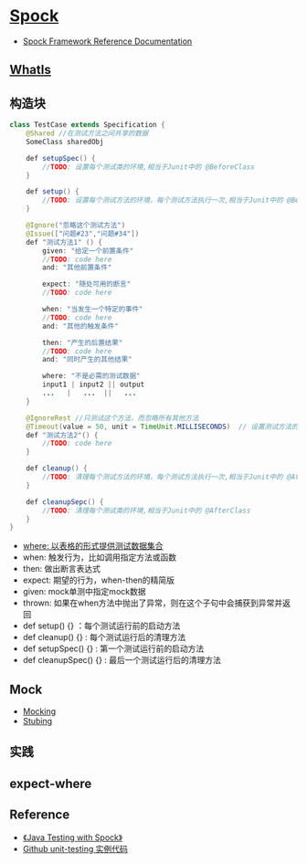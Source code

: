 # [Spock](http://spockframework.org)

* [Spock Framework Reference Documentation](handbook/spock-framework-reference-documentation.md)

## [WhatIs](WhatIs.md)

## 构造块
```java
class TestCase extends Specification {
    @Shared //在测试方法之间共享的数据
    SomeClass sharedObj

    def setupSpec() {
        //TODO: 设置每个测试类的环境,相当于Junit中的 @BeforeClass
    }

    def setup() {
        //TODO: 设置每个测试方法的环境，每个测试方法执行一次,相当于Junit中的 @Before
    }

    @Ignore("忽略这个测试方法")
    @Issue(["问题#23","问题#34"])
    def "测试方法1" () {
        given: "给定一个前置条件"
        //TODO: code here
        and: "其他前置条件"

        expect: "随处可用的断言"
        //TODO: code here

        when: "当发生一个特定的事件"
        //TODO: code here
        and: "其他的触发条件"

        then: "产生的后置结果"
        //TODO: code here
        and: "同时产生的其他结果"

        where: "不是必需的测试数据"
        input1 | input2 || output
        ...   |   ...  ||   ...
    }

    @IgnoreRest //只测试这个方法，而忽略所有其他方法
    @Timeout(value = 50, unit = TimeUnit.MILLISECONDS)  // 设置测试方法的超时时间，默认单位为秒
    def "测试方法2"() {
        //TODO: code here
    }

    def cleanup() {
        //TODO: 清理每个测试方法的环境，每个测试方法执行一次,相当于Junit中的 @After
    }

    def cleanupSepc() {
        //TODO: 清理每个测试类的环境,相当于Junit中的 @AfterClass
    }
}
```
* [where: 以表格的形式提供测试数据集合](design/where.md)
* when: 触发行为，比如调用指定方法或函数
* then: 做出断言表达式
* expect: 期望的行为，when-then的精简版
* given: mock单测中指定mock数据
* thrown: 如果在when方法中抛出了异常，则在这个子句中会捕获到异常并返回
* def setup() {} ：每个测试运行前的启动方法
* def cleanup() {} : 每个测试运行后的清理方法
* def setupSpec() {} : 第一个测试运行前的启动方法
* def cleanupSpec() {} : 最后一个测试运行后的清理方法

## Mock
* [Mocking](design/Mocking.md)
* [Stubing](design/Stubing.md)

## 实践
## expect-where

## Reference
* [《Java Testing with Spock》](https://www.manning.com/books/java-testing-with-spock)
* [Github unit-testing 实例代码](https://github.com/mpredli01/unit-testing)

